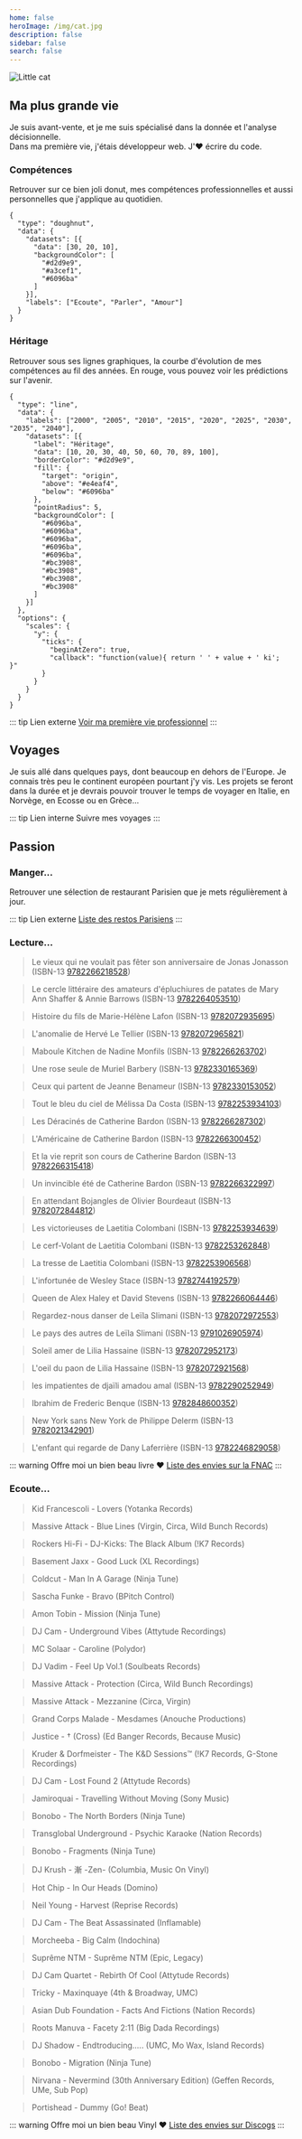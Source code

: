 ```yaml
---
home: false
heroImage: /img/cat.jpg
description: false
sidebar: false
search: false
---
```


<img :src="$withBase('/img/cat.jpg')" alt="Little cat">

## Ma plus grande vie

Je suis avant-vente, et je me suis spécialisé dans la donnée et l'analyse décisionnelle. <br/>
Dans ma première vie, j'étais développeur web. J'❤️ écrire du code.

<!--a :href="$withBase('/personal/')">Follow my life</a-->
### Compétences

Retrouver sur ce bien joli donut, mes compétences professionnelles et aussi personnelles que j'applique au quotidien.

```chart
{
  "type": "doughnut",
  "data": {
    "datasets": [{
      "data": [30, 20, 10],
      "backgroundColor": [
        "#d2d9e9",
        "#a3cef1",
        "#6096ba"
      ]
    }],
    "labels": ["Ecoute", "Parler", "Amour"]
  }
}
```
### Héritage

Retrouver sous ses lignes graphiques, la courbe d'évolution de mes compétences au fil des années. En rouge, vous pouvez voir les prédictions sur l'avenir.

```chart
{
  "type": "line",
  "data": {
    "labels": ["2000", "2005", "2010", "2015", "2020", "2025", "2030", "2035", "2040"],
    "datasets": [{
      "label": "Héritage",
      "data": [10, 20, 30, 40, 50, 60, 70, 89, 100],
      "borderColor": "#d2d9e9",
      "fill": {
        "target": "origin",
        "above": "#e4eaf4",
        "below": "#6096ba"
      },
      "pointRadius": 5,
      "backgroundColor": [
        "#6096ba",
        "#6096ba",
        "#6096ba",
        "#6096ba",
        "#6096ba",
        "#bc3908",
        "#bc3908",
        "#bc3908",
        "#bc3908"
      ]
    }]
  },
  "options": {
    "scales": {
      "y": {
        "ticks": {
          "beginAtZero": true,
          "callback": "function(value){ return ' ' + value + ' ki';  }"
        }
      }
    }
  }
}
```

::: tip Lien externe
[Voir ma première vie professionnel](http://vincent.legeard.info/cv)
:::

## Voyages

Je suis allé dans quelques pays, dont beaucoup en dehors de l'Europe. Je connais très peu le continent européen pourtant j'y vis. Les projets se feront dans la durée et je devrais pouvoir trouver le temps de voyager en Italie, en Norvège, en Ecosse ou en Grèce...

::: tip  Lien interne
<a :href="$withBase('/fr/travel/Maroc.html')">Suivre mes voyages</a>
:::

## Passion

### Manger...

Retrouver une sélection de restaurant Parisien que je mets régulièrement à jour.

::: tip  Lien externe
[Liste des restos Parisiens](https://resto.rouquin.me/)
:::

### Lecture...

>  Le vieux qui ne voulait pas fêter son anniversaire de Jonas Jonasson (ISBN-13 [9782266218528](https://www.isbnsearcher.com/books/9782266218528))

>  Le cercle littéraire des amateurs d'épluchiures de patates de Mary Ann Shaffer & Annie Barrows (ISBN-13 [9782264053510](https://www.isbnsearcher.com/books/9782264053510))

>  Histoire du fils de Marie-Hélène Lafon (ISBN-13 [9782072935695](https://www.isbnsearcher.com/books/9782072935695))

>  L'anomalie de Hervé Le Tellier (ISBN-13 [9782072965821](https://www.isbnsearcher.com/books/9782072965821))

>  Maboule Kitchen de Nadine Monfils (ISBN-13 [9782266263702](https://www.isbnsearcher.com/books/9782266263702))

>  Une rose seule de Muriel Barbery (ISBN-13 [9782330165369](https://www.isbnsearcher.com/books/9782330165369))

>  Ceux qui partent de Jeanne Benameur (ISBN-13 [9782330153052](https://www.isbnsearcher.com/books/9782330153052))

>  Tout le bleu du ciel de Mélissa Da Costa (ISBN-13 [9782253934103](https://www.isbnsearcher.com/books/9782253934103))

>  Les Déracinés de Catherine Bardon (ISBN-13 [9782266287302](https://www.isbnsearcher.com/books/9782266287302))

>  L'Américaine de Catherine Bardon (ISBN-13 [9782266300452](https://www.isbnsearcher.com/books/9782266300452))

>  Et la vie reprit son cours de Catherine Bardon (ISBN-13 [9782266315418](https://www.isbnsearcher.com/books/9782266315418))

>  Un invincible été de Catherine Bardon (ISBN-13 [9782266322997](https://www.isbnsearcher.com/books/9782266322997))

>  En attendant Bojangles de Olivier Bourdeaut (ISBN-13 [9782072844812](https://www.isbnsearcher.com/books/9782072844812))

>  Les victorieuses de Laetitia Colombani (ISBN-13 [9782253934639](https://www.isbnsearcher.com/books/9782253934639))

>  Le cerf-Volant de Laetitia Colombani (ISBN-13 [9782253262848](https://www.isbnsearcher.com/books/9782253262848))

>  La tresse de Laetitia Colombani (ISBN-13 [9782253906568](https://www.isbnsearcher.com/books/9782253906568))

>  L'infortunée de Wesley Stace (ISBN-13 [9782744192579](https://www.isbnsearcher.com/books/9782744192579))

>  Queen de Alex Haley et David Stevens (ISBN-13 [9782266064446](https://www.isbnsearcher.com/books/9782266064446))

>  Regardez-nous danser de Leïla Slimani (ISBN-13 [9782072972553](https://www.isbnsearcher.com/books/9782072972553))

>  Le pays des autres de Leïla Slimani (ISBN-13 [9791026905974](https://www.isbnsearcher.com/books/9791026905974))

>  Soleil amer de Lilia Hassaine (ISBN-13 [9782072952173](https://www.isbnsearcher.com/books/9782072952173))

>  L'oeil du paon de Lilia Hassaine (ISBN-13 [9782072921568](https://www.isbnsearcher.com/books/9782072921568))

>  les impatientes de djaïli amadou amal (ISBN-13 [9782290252949](https://www.isbnsearcher.com/books/9782290252949))

>  Ibrahim de Frederic Benque (ISBN-13 [9782848600352](https://www.isbnsearcher.com/books/9782848600352))

>  New York sans New York de Philippe Delerm (ISBN-13 [9782021342901](https://www.isbnsearcher.com/books/9782021342901))

>  L'enfant qui regarde de Dany Laferrière (ISBN-13 [9782246829058](https://www.isbnsearcher.com/books/9782246829058))

::: warning Offre moi un bien beau livre ❤️
[Liste des envies sur la FNAC](https://secure.fnac.com/wishlist/4ee4a918-3047-461c-85f9-9a6233d4fc08)
:::

### Ecoute...
	
> Kid Francescoli - Lovers 
(Yotanka Records)

> Massive Attack - Blue Lines
(Virgin, Circa, Wild Bunch Records)

> Rockers Hi-Fi - DJ-Kicks: The Black Album
(!K7 Records)

> Basement Jaxx - Good Luck
(XL Recordings)

> Coldcut - Man In A Garage
(Ninja Tune)

> Sascha Funke - Bravo
(BPitch Control)

> Amon Tobin - Mission
(Ninja Tune)

> DJ Cam - Underground Vibes
(Attytude Recordings)

> MC Solaar - Caroline
(Polydor)

> DJ Vadim - Feel Up Vol.1
(Soulbeats Records)

> Massive Attack - Protection
(Circa,  Wild Bunch Recordings)

> Massive Attack - Mezzanine
(Circa, Virgin)

> Grand Corps Malade - Mesdames
(Anouche Productions)

> Justice - † (Cross)
(Ed Banger Records, Because Music)
	
> Kruder & Dorfmeister - The K&D Sessions™
(!K7 Records, G-Stone Recordings)

> DJ Cam - Lost Found 2
(Attytude Records)

> Jamiroquai - Travelling Without Moving
(Sony Music)

> Bonobo - The North Borders
(Ninja Tune)

> Transglobal Underground - Psychic Karaoke
(Nation Records)

> Bonobo - Fragments
(Ninja Tune)

> DJ Krush - 漸 -Zen-
(Columbia, Music On Vinyl)

> Hot Chip - In Our Heads
(Domino)

> Neil Young - Harvest
(Reprise Records)

> DJ Cam - The Beat Assassinated
(Inflamable)

> Morcheeba - Big Calm
(Indochina)

> Suprême NTM - Suprême NTM
(Epic, Legacy)

> DJ Cam Quartet - Rebirth Of Cool
(Attytude Records)

> Tricky - Maxinquaye
(4th & Broadway, UMC)

> Asian Dub Foundation - Facts And Fictions
(Nation Records)

> Roots Manuva - Facety 2:11
(Big Dada Recordings)

> DJ Shadow - Endtroducing.....
(UMC, Mo Wax, Island Records)

> Bonobo - Migration
(Ninja Tune)

> Nirvana - Nevermind (30th Anniversary Edition)
(Geffen Records, UMe, Sub Pop) 

> Portishead - Dummy
(Go! Beat)

::: warning Offre moi un bien beau Vinyl ❤️
[Liste des envies sur Discogs](https://www.discogs.com/fr/wantlist?user=magikcypress)
:::
